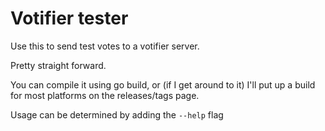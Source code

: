 # Votifier tester

Use this to send test votes to a votifier server.

Pretty straight forward.

You can compile it using go build, or (if I get around to it) I'll put up a build for most platforms on the releases/tags page.

Usage can be determined by adding the ```--help``` flag